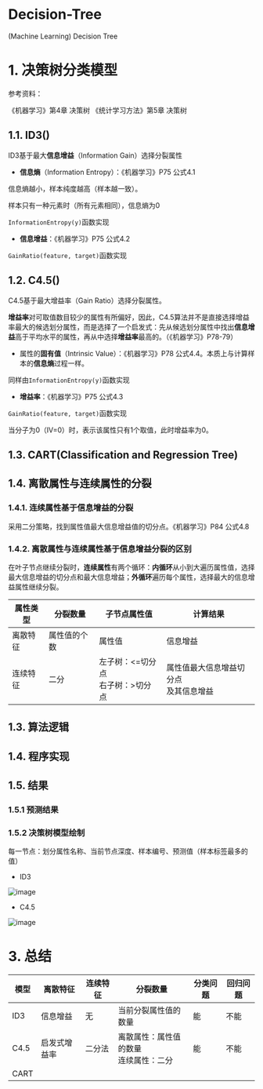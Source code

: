# Decision-Tree
(Machine Learning) Decision Tree


# 1. 决策树分类模型

参考资料：

《机器学习》第4章 决策树
《统计学习方法》第5章 决策树

## 1.1. ID3()

ID3基于最大**信息增益**（Information Gain）选择分裂属性

- **信息熵**（Information Entropy）：《机器学习》P75 公式4.1

信息熵越小，样本纯度越高（样本越一致）。

样本只有一种元素时（所有元素相同），信息熵为0

```InformationEntropy(y)```函数实现


- **信息增益**：《机器学习》P75 公式4.2

```GainRatio(feature, target)```函数实现


## 1.2. C4.5()

C4.5基于最大增益率（Gain Ratio）选择分裂属性。

**增益率**对可取值数目较少的属性有所偏好，因此，C4.5算法并不是直接选择增益率最大的候选划分属性，而是选择了一个启发式：先从候选划分属性中找出**信息增益**高于平均水平的属性，再从中选择**增益率**最高的。（《机器学习》P78-79）

- 属性的**固有值**（Intrinsic Value）：《机器学习》P78 公式4.4。本质上与计算样本的**信息熵**过程一样。

同样由```InformationEntropy(y)```函数实现

- **增益率**：《机器学习》P75 公式4.3

```GainRatio(feature, target)```函数实现

当分子为0（IV=0）时，表示该属性只有1个取值，此时增益率为0。


## 1.3. CART(Classification and Regression Tree)



## 1.4. 离散属性与连续属性的分裂

### 1.4.1. 连续属性基于信息增益的分裂

采用二分策略，找到属性值最大信息增益值的切分点。《机器学习》P84 公式4.8

### 1.4.2. 离散属性与连续属性基于信息增益分裂的区别

在叶子节点继续分裂时，**连续属性**有两个循环：**内循环**从小到大遍历属性值，选择最大信息增益的切分点和最大信息增益；**外循环**遍历每个属性，选择最大的信息增益属性继续分裂。



属性类型 | 分裂数量   | 子节点属性值                          | 计算结果                                 
--      |--          |--                                    |--                                        
离散特征 |属性值的个数 | 属性值                               | 信息增益                                 
连续特征 |二分        | 左子树：<=切分点 </br> 右子树：>切分点 | 属性值最大信息增益切分点</br> 及其信息增益  




## 1.3. 算法逻辑


## 1.4. 程序实现


## 1.5. 结果

### 1.5.1 预测结果

### 1.5.2 决策树模型绘制

每一节点：划分属性名称、当前节点深度、样本编号、预测值（样本标签最多的值）

- ID3 
 
![image](image/ID3_DecisionTreeClassifier.PNG)

- C4.5 

![image](image/C4.5_DecisionTreeClassifier.PNG)



# 3. 总结

模型  |  离散特征   | 连续特征   | 分裂数量                                | 分类问题 | 回归问题 
--    |--          |--         |--                                       |--       |--       
ID3   |信息增益     |无         |当前分裂属性值的数量                       |能       |不能        
C4.5  |启发式增益率 |二分法      |离散属性：属性值的数量</br> 连续属性：二分  |能       |不能    
CART  | |      |  |       |    








